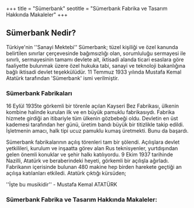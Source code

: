 +++
title = "Sümerbank"
seotitle = "Sümerbank Fabrika ve Tasarım Hakkında Makaleler"
+++

## Sümerbank Nedir?
Türkiye'nin ''Sanayi Mektebi'' Sümerbank; tüzel kişiliği ve özel kanunda belirtilen sınırlar çerçevesinde bağımsızlığı olan, sorumluluğu sermayesi ile sınırlı, sermayesinin tamamı devlete ait, iktisadi alanda ticari esaslara göre faaliyette bulunmak üzere özel hukuka tabi, sanayi ve teknoloji bakanlığına bağlı iktisadi devlet teşekkülüdür. 11 Temmuz 1933 yılında Mustafa Kemal Atatürk tarafından 'Sümerbank' ismi verilmiştir.

### Sümerbank Fabrikaları
16 Eylül 1935te görkemli bir törenle açılan Kayseri Bez Fabrikası, ülkenin kombine halinde kurulan ilk ve en büyük pamuklu fabrikasıydı. Fabrika hizmete girdiği an itibariyle tüm ülkenin gözbebeği oldu. Devletin en üst kademesi tarafından her günü, üretim bandı büyük bir titizlikle takip edildi. İşletmenin amacı, halk tipi ucuz pamuklu kumaş üretmekti. Bunu da başardı.


Sümerbank fabrikalarının açılış törenleri tam bir şölendi. Açılışlara devlet yetkilileri, kurulum ve inşaatta görev alan Rus teknisyenler, yurtdışından gelen önemli konuklar ve şehir halkı katılıyordu. 9 Ekim 1937 tarihinde Nazilli, Atatürk ve beraberindeki heyeti, görkemli bir açılışla ağırladı. Fabrikanın içerisinde bulunan 480 makine hep birden harekete geçtiği an açılışa katılanları etkiledi. Atatürk çıktığı kürsüden;

''İşte bu musikidir'' - Mustafa Kemal ATATÜRK

### Sümerbank Fabrika ve Tasarım Hakkında Makaleler: